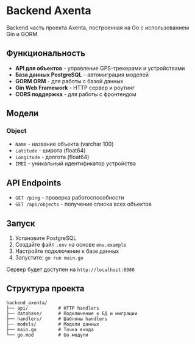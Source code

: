 # Backend Axenta

Backend часть проекта Axenta, построенная на Go с использованием Gin и GORM.

## Функциональность

- **API для объектов** - управление GPS-трекерами и устройствами
- **База данных PostgreSQL** - автомиграция моделей
- **GORM ORM** - для работы с базой данных
- **Gin Web Framework** - HTTP сервер и роутинг
- **CORS поддержка** - для работы с фронтендом

## Модели

### Object
- `Name` - название объекта (varchar 100)
- `Latitude` - широта (float64)
- `Longitude` - долгота (float64) 
- `IMEI` - уникальный идентификатор устройства

## API Endpoints

- `GET /ping` - проверка работоспособности
- `GET /api/objects` - получение списка всех объектов

## Запуск

1. Установите PostgreSQL
2. Создайте файл `.env` на основе `env.example`
3. Настройте подключение к базе данных
4. Запустите: `go run main.go`

Сервер будет доступен на `http://localhost:8080`

## Структура проекта

```
backend_axenta/
├── api/           # HTTP handlers
├── database/      # Подключение к БД и миграции
├── handlers/      # Шаблоны handlers
├── models/        # Модели данных
├── main.go        # Точка входа
└── go.mod         # Go модули
```